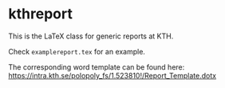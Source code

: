 # kthreport
This is the LaTeX class for generic reports at KTH.

Check `examplereport.tex` for an example.

The corresponding word template can be found here:
https://intra.kth.se/polopoly_fs/1.523810!/Report_Template.dotx
